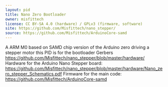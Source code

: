 ```yaml
---
layout: pid
title: Nano Zero Bootloader
owner: misfittech
license: CC BY-SA 4.0 (hardware) / GPLv3 (firmware, software)
site: https://github.com/Misfittech/nano_stepper/
source: https://github.com/Misfittech/ArduinoCore-samd
---
```

A ARM M0 based on SAMD chip version of the Arduino zero driving a stepper motor this PID is for the bootloader 
Gerbers
<https://github.com/Misfittech/nano_stepper/blob/master/hardware/>
Hardware for the Arduino Nano Stepper board:
<https://github.com/Misfittech/nano_stepper/blob/master/hardware/Nano_zero_stepper_Schematics.pdf>
Firmware for the main code:
<https://github.com/Misfittech/ArduinoCore-samd>
